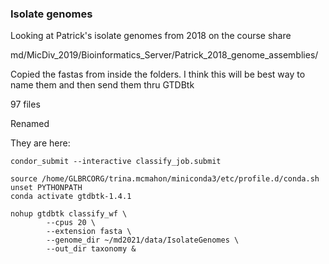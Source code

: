 ###  Isolate genomes

Looking at Patrick's isolate genomes from 2018 on the course share

md/MicDiv_2019/Bioinformatics_Server/Patrick_2018_genome_assemblies/

Copied the fastas from inside the folders. I think this will be best way to name them and then send them thru GTDBtk

97 files

Renamed

They are here:



```
condor_submit --interactive classify_job.submit

source /home/GLBRCORG/trina.mcmahon/miniconda3/etc/profile.d/conda.sh
unset PYTHONPATH
conda activate gtdbtk-1.4.1

nohup gtdbtk classify_wf \
        --cpus 20 \
        --extension fasta \
        --genome_dir ~/md2021/data/IsolateGenomes \
        --out_dir taxonomy &

```
